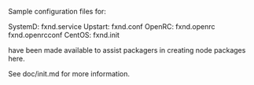 Sample configuration files for:

SystemD: fxnd.service
Upstart: fxnd.conf
OpenRC:  fxnd.openrc
         fxnd.openrcconf
CentOS:  fxnd.init

have been made available to assist packagers in creating node packages here.

See doc/init.md for more information.
